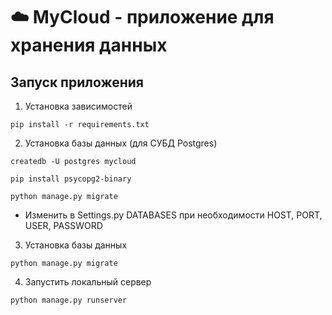 # ☁️ MyCloud - приложение для хранения данных

## Запуск приложения

1. Установка зависимостей
```
pip install -r requirements.txt
```

2. Установка базы данных (для СУБД Postgres)
```
createdb -U postgres mycloud
```
```
pip install psycopg2-binary
```
```
python manage.py migrate
```
* Изменить в Settings.py DATABASES при необходимости HOST, PORT, USER, PASSWORD

3. Установка базы данных
```
python manage.py migrate
```


4. Запустить локальный сервер
```
python manage.py runserver
```